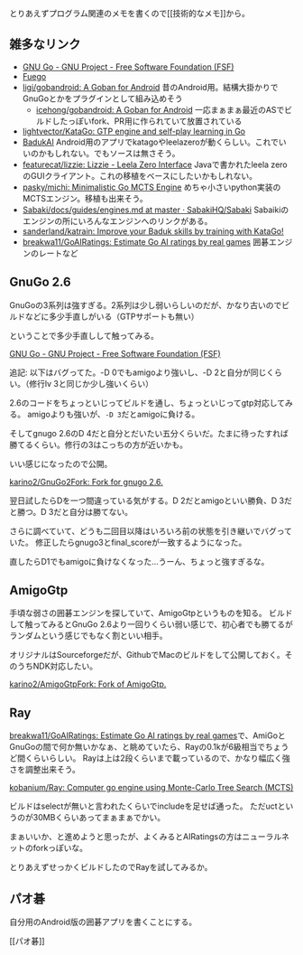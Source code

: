 とりあえずプログラム関連のメモを書くので[[技術的なメモ]]から。

## 雑多なリンク

- [GNU Go - GNU Project - Free Software Foundation (FSF)](https://www.gnu.org/software/gnugo/)
- [Fuego](https://fuego.sourceforge.net/)
- [ligi/gobandroid: A Goban for Android](https://github.com/ligi/gobandroid) 昔のAndroid用。結構大掛かりでGnuGoとかをプラグインとして組み込めそう
   - [icehong/gobandroid: A Goban for Android](https://github.com/icehong/gobandroid/tree/master) 一応まぁまぁ最近のASでビルドしたっぽいfork、PR用に作られていて放置されている
- [lightvector/KataGo: GTP engine and self-play learning in Go](https://github.com/lightvector/KataGo?tab=readme-ov-file)
- [BadukAI](https://aki65.github.io/) Android用のアプリでkatagoやleelazeroが動くらしい。これでいいのかもしれない。でもソースは無さそう。
- [featurecat/lizzie: Lizzie - Leela Zero Interface](https://github.com/featurecat/lizzie/tree/master) Javaで書かれたleela zeroのGUIクライアント。これの移植をベースにしたいかもしれない。
- [pasky/michi: Minimalistic Go MCTS Engine](https://github.com/pasky/michi/tree/master) めちゃ小さいpython実装のMCTSエンジン。移植も出来そう。
- [Sabaki/docs/guides/engines.md at master · SabakiHQ/Sabaki](https://github.com/SabakiHQ/Sabaki/blob/master/docs/guides/engines.md) Sabaikiのエンジンの所にいろんなエンジンへのリンクがある。
- [sanderland/katrain: Improve your Baduk skills by training with KataGo!](https://github.com/sanderland/katrain) 
- [breakwa11/GoAIRatings: Estimate Go AI ratings by real games](https://github.com/breakwa11/GoAIRatings/tree/master) 囲碁エンジンのレートなど

## GnuGo 2.6

GnuGoの3系列は強すぎる。2系列は少し弱いらしいのだが、かなり古いのでビルドなどに多少手直しがいる（GTPサポートも無い）

ということで多少手直しして触ってみる。

[GNU Go - GNU Project - Free Software Foundation (FSF)](https://www.gnu.org/software/gnugo/devel.html)

追記: 以下はバグってた。-D 0でもamigoより強いし、-D 2と自分が同じくらい。（修行lv 3と同じか少し強いくらい）

2.6のコードをちょっといじってビルドを通し、ちょっといじってgtp対応してみる。
amigoよりも強いが、`-D 3`だとamigoに負ける。

そしてgnugo 2.6のD 4だと自分とだいたい五分くらいだ。たまに待ったすれば勝てるくらい。修行の3はこっちの方が近いかも。

いい感じになったので公開。

[karino2/GnuGo2Fork: Fork for gnugo 2.6.](https://github.com/karino2/GnuGo2Fork)

翌日試したらDを一つ間違っている気がする。D 2だとamigoといい勝負、D 3だと勝つ。D 3だと自分は勝てない。

さらに調べていて、どうも二回目以降はいろいろ前の状態を引き継いでバグっていた。
修正したらgnugo3とfinal_scoreが一致するようになった。

直したらD1でもamigoに負けなくなった…うーん、ちょっと強すぎるな。

## AmigoGtp

手頃な弱さの囲碁エンジンを探していて、AmigoGtpというものを知る。
ビルドして触ってみるとGnuGo 2.6より一回りくらい弱い感じで、初心者でも勝てるがランダムという感じでもなく割といい相手。

オリジナルはSourceforgeだが、GithubでMacのビルドをして公開しておく。そのうちNDK対応したい。

[karino2/AmigoGtpFork: Fork of AmigoGtp.](https://github.com/karino2/AmigoGtpFork)

## Ray

[breakwa11/GoAIRatings: Estimate Go AI ratings by real games](https://github.com/breakwa11/GoAIRatings/tree/master)で、AmiGoとGnuGoの間で何か無いかなぁ、と眺めていたら、Rayの0.1kが6級相当でちょうど間くらいらしい。
Rayは上は2段くらいまで載っているので、かなり幅広く強さを調整出来そう。

[kobanium/Ray: Computer go engine using Monte-Carlo Tree Search (MCTS)](https://github.com/kobanium/Ray)

ビルドはselectが無いと言われたくらいでincludeを足せば通った。
ただuctというのが30MBくらいあってまぁまぁでかい。

まぁいいか、と進めようと思ったが、よくみるとAIRatingsの方はニューラルネットのforkっぽいな。

とりあえずせっかくビルドしたのでRayを試してみるか。


## パオ碁

自分用のAndroid版の囲碁アプリを書くことにする。

[[パオ碁]]
